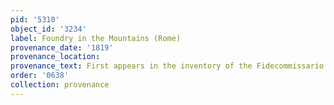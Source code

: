 ```yaml
---
pid: '5310'
object_id: '3234'
label: Foundry in the Mountains (Rome)
provenance_date: '1819'
provenance_location:
provenance_text: First appears in the inventory of the Fidecommissario (as "Vanvitelli")
order: '0638'
collection: provenance
---
```

